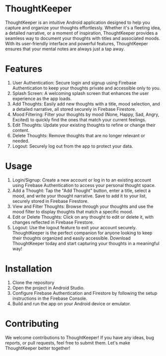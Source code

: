 # ThoughtKeeper
ThoughtKeeper is an intuitive Android application designed to help you capture and organize your thoughts effortlessly. Whether it's a fleeting idea, a detailed narrative, or a moment of inspiration, ThoughtKeeper provides a seamless way to document your thoughts with titles and associated moods. With its user-friendly interface and powerful features, ThoughtKeeper ensures that your mental notes are always just a tap away.

# Features
1. User Authentication: Secure login and signup using Firebase Authentication to keep your thoughts private and accessible only to you.
2. Splash Screen: A welcoming splash screen that enhances the user experience as the app loads.
3. Add Thoughts: Easily add new thoughts with a title, mood selection, and a detailed narrative, all stored securely in Firebase Firestore.
4. Mood Filtering: Filter your thoughts by mood (None, Happy, Sad, Angry, Excited) to quickly find the ones that match your current feelings.
5. Edit Thoughts: Update your existing thoughts to refine or change their content.
6. Delete Thoughts: Remove thoughts that are no longer relevant or needed.
7. Logout: Securely log out from the app to protect your data.

# Usage
1. Login/Signup: Create a new account or log in to an existing account using Firebase Authentication to access your personal thought space.
2. Add a Thought: Tap the "Add Thought" button, enter a title, select a mood, and write your thought narrative. Save to add it to your list, securely stored in Firebase Firestore.
3. View and Filter Thoughts: Browse through your thoughts and use the mood filter to display thoughts that match a specific mood.
4. Edit or Delete Thoughts: Click on any thought to edit or delete it, with changes reflected in Firebase Firestore.
5. Logout: Use the logout feature to exit your account securely.
ThoughtKeeper is the perfect companion for anyone looking to keep their thoughts organized and easily accessible. Download ThoughtKeeper today and start capturing your thoughts in a meaningful way!

# Installation
1. Clone the repository
2. Open the project in Android Studio.
3. Configure Firebase Authentication and Firestore by following the setup instructions in the Firebase Console.
4. Build and run the app on your Android device or emulator.

# Contributing
We welcome contributions to ThoughtKeeper! If you have any ideas, bug reports, or pull requests, feel free to submit them. Let's make ThoughtKeeper better together!
